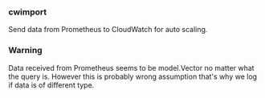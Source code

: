 ### cwimport

Send data from Prometheus to CloudWatch for auto scaling.

### Warning

Data received from Prometheus seems to be model.Vector no matter what the query is.
However this is probably wrong assumption that's why we log if data is of different type.
